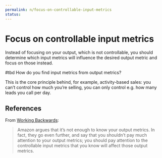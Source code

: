 ```yaml
---
permalink: n/focus-on-controllable-input-metrics
status: 
---
```

# Focus on controllable input metrics

Instead of focusing on your output, which is not controllable, you should determine which input metrics will influence the desired output metric and focus on those instead.

#tbd How do you find input metrics from output metrics?

This is the core principle behind, for example, activity-based sales: you can’t control how much you’re selling, you can only control e.g. how many leads you call per day.

## References

From [Working Backwards](https://commoncog.com/blog/working-backwards/):

> Amazon argues that it’s not enough to know your output metrics. In fact, they go even further, and say that you shouldn’t pay much attention to your output metrics; you should pay attention to the controllable input metrics that you know will affect those output metrics.
